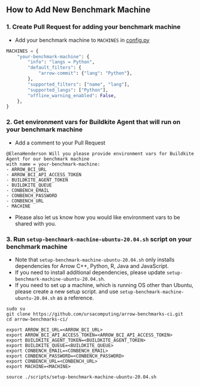 ## How to Add New Benchmark Machine

### 1. Create Pull Request for adding your benchmark machine
- Add your benchmark machine to `MACHINES` in [config.py](../config.py)
```python
MACHINES = {
    "your-benchmark-machine": {
        "info": "langs = Python",
        "default_filters": {
            "arrow-commit": {"lang": "Python"},
        },
        "supported_filters": ["name", "lang"],
        "supported_langs": ["Python"],
        "offline_warning_enabled": False,
    },
}

```
### 2. Get environment vars for Buildkite Agent that will run on your benchmark machine
- Add a comment to your Pull Request
```
@ElenaHenderson Will you please provide environment vars for Buildkite Agent for our benchmark machine 
with name = your-benchmark-machine:
- ARROW_BCI_URL
- ARROW_BCI_API_ACCESS_TOKEN
- BUILDKITE_AGENT_TOKEN
- BUILDKITE_QUEUE
- CONBENCH_EMAIL
- CONBENCH_PASSWORD
- CONBENCH_URL
- MACHINE
```
- Please also let us know how you would like environment vars to be shared with you.

### 3. Run `setup-benchmark-machine-ubuntu-20.04.sh` script on your benchmark machine
- Note that `setup-benchmark-machine-ubuntu-20.04.sh` only installs dependencies for Arrow C++, Python, R, Java and JavaScript.
- If you need to install additional dependencies, please update `setup-benchmark-machine-ubuntu-20.04.sh`. 
- If you need to set up a machine, which is running OS other than Ubuntu, please create a new setup script.
and use `setup-benchmark-machine-ubuntu-20.04.sh` as a reference.
```shell script
sudo su
git clone https://github.com/ursacomputing/arrow-benchmarks-ci.git
cd arrow-benchmarks-ci/

export ARROW_BCI_URL=<ARROW_BCI_URL>
export ARROW_BCI_API_ACCESS_TOKEN=<ARROW_BCI_API_ACCESS_TOKEN>
export BUILDKITE_AGENT_TOKEN=<BUILDKITE_AGENT_TOKEN>
export BUILDKITE_QUEUE=<BUILDKITE_QUEUE>
export CONBENCH_EMAIL=<CONBENCH_EMAIL>
export CONBENCH_PASSWORD=<CONBENCH_PASSWORD>
export CONBENCH_URL=<CONBENCH_URL>
export MACHINE=<MACHINE>

source ./scripts/setup-benchmark-machine-ubuntu-20.04.sh
```
